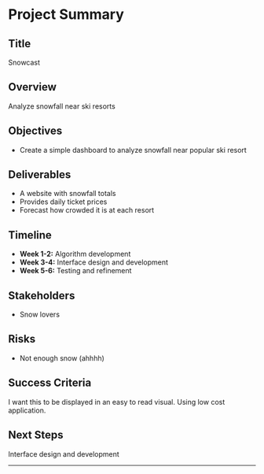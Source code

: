 # Project Summary

## Title
Snowcast

## Overview
Analyze snowfall near ski resorts

## Objectives
- Create a simple dashboard to analyze snowfall near popular ski resort

## Deliverables
- A website with snowfall totals
- Provides daily ticket prices
- Forecast how crowded it is at each resort


## Timeline
- **Week 1-2:** Algorithm development
- **Week 3-4:** Interface design and development
- **Week 5-6:** Testing and refinement

## Stakeholders
- Snow lovers

## Risks
- Not enough snow (ahhhh)

## Success Criteria
I want this to be displayed in an easy to read visual. Using low cost application.

## Next Steps
Interface design and development

---

